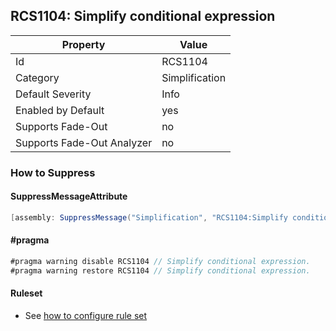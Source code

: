 ## RCS1104: Simplify conditional expression

Property | Value
--- | --- 
Id | RCS1104
Category | Simplification
Default Severity | Info
Enabled by Default | yes
Supports Fade-Out | no
Supports Fade-Out Analyzer | no

### How to Suppress

#### SuppressMessageAttribute

```csharp
[assembly: SuppressMessage("Simplification", "RCS1104:Simplify conditional expression.", Justification = "<Pending>")]
```

#### \#pragma

```csharp
#pragma warning disable RCS1104 // Simplify conditional expression.
#pragma warning restore RCS1104 // Simplify conditional expression.
```

#### Ruleset

* See [how to configure rule set](../HowToConfigureAnalyzers.md)
